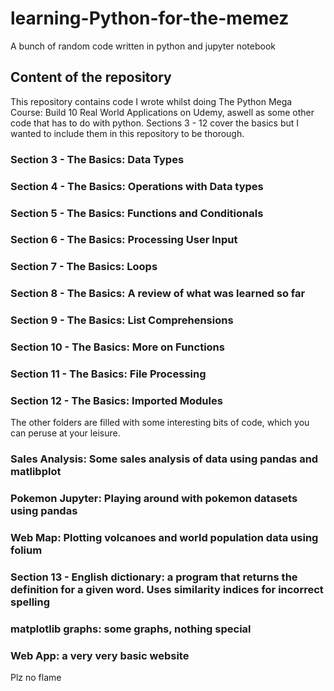 # learning-Python-for-the-memez

A bunch of random code written in python and jupyter notebook 

## Content of the repository

This repository contains code I wrote whilst doing The Python Mega Course: Build 10 Real World Applications on Udemy, aswell as some other code that has to do with python. Sections 3 - 12 cover the basics but I wanted to include them in this repository to be thorough.

### Section 3 - The Basics: Data Types
### Section 4 - The Basics: Operations with Data types
### Section 5 - The Basics: Functions and Conditionals
### Section 6 - The Basics: Processing User Input
### Section 7 - The Basics: Loops 
### Section 8 - The Basics: A review of what was learned so far
### Section 9 - The Basics: List Comprehensions
### Section 10 - The Basics: More on Functions
### Section 11 - The Basics: File Processing
### Section 12 - The Basics: Imported Modules

The other folders are filled with some interesting bits of code, which you can peruse at your leisure.

### Sales Analysis: Some sales analysis of data using pandas and matlibplot
### Pokemon Jupyter: Playing around with pokemon datasets using pandas
### Web Map: Plotting volcanoes and world population data using folium
### Section 13 - English dictionary: a program that returns the definition for a given word. Uses similarity indices for incorrect spelling
### matplotlib graphs: some graphs, nothing special
### Web App: a very very basic website
Plz no flame 

